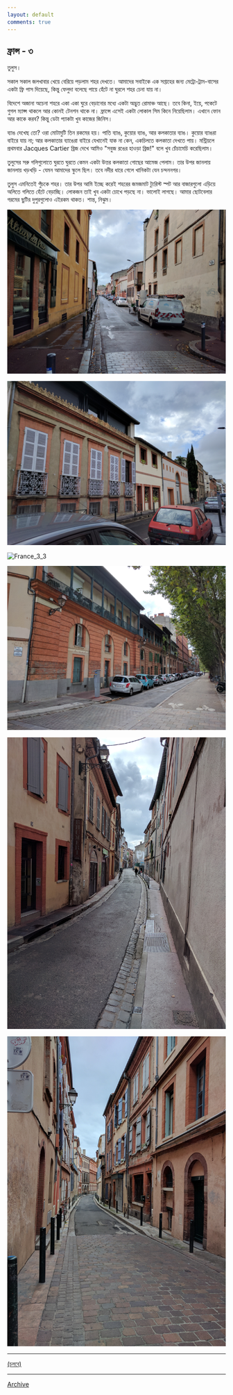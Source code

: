 ```yaml
---
layout: default
comments: true
---
```


## ফ্রান্স - ৩

তুলুস। 

সকাল সকাল জলখাবার খেয়ে বেরিয়ে পড়লাম শহর দেখতে। আমাদের সবাইকে এক সপ্তাহের জন্য মেট্রো-ট্রাম-বাসের একটা ফ্রি পাস দিয়েছে, কিন্তু ফেলুদা বলেছে পায়ে হেঁটে না ঘুরলে শহর চেনা যায় না। 

বিদেশে অজানা অচেনা শহরে একা একা ঘুরে বেড়ানোর মধ্যে একটা অদ্ভুত রোমাঞ্চ আছে। তবে কিনা, ইয়ে, পকেটে গুগল ম্যাপ্স থাকলে আর কোনই টেনশন থাকে না। ফ্রান্সে এসেই একটা লোকাল সিম কিনে নিয়েছিলাম। এখানে ফোন আর কাকে করব? কিন্তু ডেটা প্যাকটা খুব কাজের জিনিস।

ব্যাঙ দেখেছ তো? ওরা মোটামুটি তিন রকমের হয়। পাতি ব্যাঙ, কুয়োর ব্যাঙ, আর কলকাতার ব্যাঙ। কুয়োর ব্যাঙরা বাইরে যায় না; আর কলকাতার ব্যাঙেরা বাইরে যেখানেই যাক না কেন, একচিলতে কলকাতা দেখতে পায়। মন্ট্রিয়লে প্রথমবার Jacques Cartier ব্রিজ দেখে আমিও "সবুজ রঙের হাওড়া ব্রিজ!" বলে খুব চেঁচামেচি করেছিলাম।

তুলুসের সরু গলিগুলোতে ঘুরতে ঘুরতে কেমন একটা উত্তর কলকাতা গোছের আমেজ পেলাম। তার উপর জানলায় জানলায় খড়খড়ি - যেমন আমাদের স্কুলে ছিল। তবে নদীর ধারে গেলে খানিকটা যেন চন্দননগর। 

তুলুস এমনিতেই পুঁচকে শহর। তার উপর আমি ইচ্ছে করেই শহরের জমজমাট ট্যুরিস্ট স্পট আর বাজারগুলো এড়িয়ে অলিতে গলিতে হেঁটে বেড়াচ্ছি। লোকজন তাই খুব একটা চোখে পড়ছে না। ভালোই লাগছে। আমার ছোটবেলার গরমের ছুটির দুপুরগুলোও এইরকম থাকত। শান্ত, নিঝুম। 

![France_3_1](../images/France_3_1.jpg)

![France_3_2](../images/France_3_2.jpg)

![France_3_3](../images/France_3_3.jpg)

![France_3_4](../images/France_3_4.jpg)

![France_3_5](../images/France_3_5.jpg)

![France_3_6](../images/France_3_6.jpg)

* * *

[(চলবে)](../posts/2017-07-10-France-4)

* * *

[Archive](../archive)
